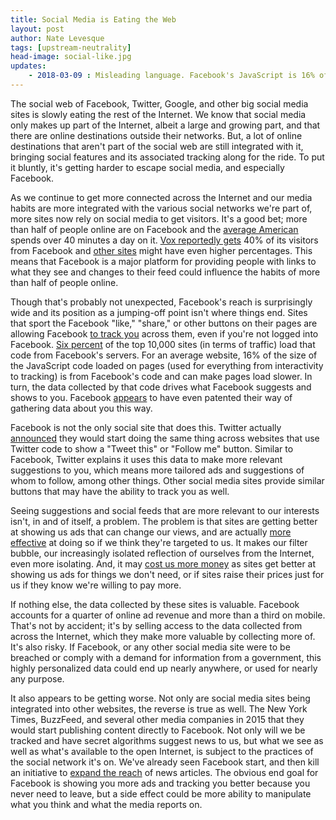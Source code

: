 ```yaml
---
title: Social Media is Eating the Web
layout: post
author: Nate Levesque
tags: [upstream-neutrality]
head-image: social-like.jpg
updates:
    - 2018-03-09 : Misleading language. Facebook's JavaScript is 16% of the JavaScript size, not 16% of the code.
---
```


The social web of Facebook, Twitter, Google, and other big social media sites is slowly eating the rest of the Internet. We know that social media only makes up part of the Internet, albeit a large and growing part, and that there are online destinations outside their networks. But, a lot of online destinations that aren't part of the social web are still integrated with it, bringing social features and its associated tracking along for the ride. To put it bluntly, it's getting harder to escape social media, and especially Facebook.

As we continue to get more connected across the Internet and our media habits are more integrated with the various social networks we're part of, more sites now rely on social media to get visitors. It's a good bet; more than half of people online are on Facebook and the [average American](https://www.nbcnews.com/tech/social-media/average-american-spends-40-minutes-day-facebook-n164046) spends over 40 minutes a day on it. [Vox reportedly gets](https://media.fb.com/2015/03/23/how-vox-uses-facebook-to-grow-its-audience/) 40% of its visitors from Facebook and [other sites](https://splinternews.com/dark-social-traffic-in-the-mobile-app-era-1793844359) might have even higher percentages. This means that Facebook is a major platform for providing people with links to what they see and changes to their feed could influence the habits of more than half of people online.

Though that's probably not unexpected, Facebook's reach is surprisingly wide and its position as a jumping-off point isn't where things end. Sites that sport the Facebook "like," "share," or other buttons on their pages are allowing Facebook [to track you](https://www.propublica.org/article/its-complicated-facebooks-history-of-tracking-you) across them, even if you're not logged into Facebook. [Six percent](https://medium.freecodecamp.org/why-16-of-the-code-on-the-average-site-belongs-to-facebook-and-what-that-means-68956cd731be) of the top 10,000 sites (in terms of traffic) load that code from Facebook's servers. For an average website, 16% of the size of the JavaScript code loaded on pages (used for everything from interactivity to tracking) is from Facebook's code and can make pages load slower. In turn, the data collected by that code drives what Facebook suggests and shows to you. Facebook [appears](https://www.propublica.org/article/its-complicated-facebooks-history-of-tracking-you) to have even patented their way of gathering data about you this way.

Facebook is not the only social site that does this. Twitter actually [announced](https://blog.twitter.com/official/en_us/a/2012/new-tailored-suggestions-for-you-to-follow-on-twitter.html) they would start doing the same thing across websites that use Twitter code to show a "Tweet this" or "Follow me" button. Similar to Facebook, Twitter explains it uses this data to make more relevant suggestions to you, which means more tailored ads and suggestions of whom to follow, among other things. Other social media sites provide similar buttons that may have the ability to track you as well.

Seeing suggestions and social feeds that are more relevant to our interests isn't, in and of itself, a problem. The problem is that sites are getting better at showing us ads that can change our views, and are actually [more effective](https://hbr.org/2016/04/targeted-ads-dont-just-make-you-more-likely-to-buy-they-can-change-how-you-think-about-yourself) at doing so if we think they're targeted to us. It makes our filter bubble, our increasingly isolated reflection of ourselves from the Internet, even more isolating. And, it may [cost us more money](https://www.theatlantic.com/technology/archive/2013/08/what-does-it-really-matter-if-companies-are-tracking-us-online/278692/) as sites get better at showing us ads for things we don't need, or if sites raise their prices just for us if they know we're willing to pay more.

If nothing else, the data collected by these sites is valuable. Facebook accounts for a quarter of online ad revenue and more than a third on mobile. That's not by accident; it's by selling access to the data collected from across the Internet, which they make more valuable by collecting more of. It's also risky. If Facebook, or any other social media site were to be breached or comply with a demand for information from a government, this highly personalized data could end up nearly anywhere, or used for nearly any purpose.

It also appears to be getting worse. Not only are social media sites being integrated into other websites, the reverse is true as well. The New York Times, BuzzFeed, and several other media companies in 2015 that they would start publishing content directly to Facebook. Not only will we be tracked and have secret algorithms suggest news to us, but what we see as well as what's available to the open Internet, is subject to the practices of the social network it's on. We've already seen Facebook start, and then kill an initiative to [expand the reach](https://www.theatlantic.com/technology/archive/2015/03/facebook-as-a-press-baron/388559/) of news articles. The obvious end goal for Facebook is showing you more ads and tracking you better because you never need to leave, but a side effect could be more ability to manipulate what you think and what the media reports on.